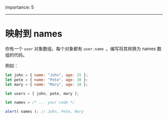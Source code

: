 importance: 5

---

# 映射到 names

你有一个 `user` 对象数组，每个对象都有 `user.name `。编写将其转换为 names 数组的代码。

例如：

```js no-beautify
let john = { name: "John", age: 25 };
let pete = { name: "Pete", age: 30 };
let mary = { name: "Mary", age: 28 };

let users = [ john, pete, mary ];

let names = /* ... your code */

alert( names ); // John, Pete, Mary
```

